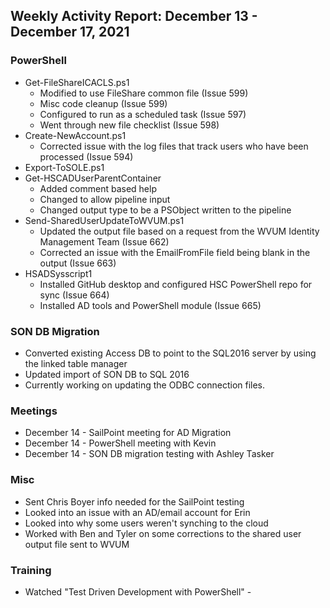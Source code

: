 ## Weekly Activity Report: December 13 - December 17, 2021

### PowerShell
* Get-FileShareICACLS.ps1
  * Modified to use FileShare common file (Issue 599)
  * Misc code cleanup (Issue 599)
  * Configured to run as a scheduled task (Issue 597)
  * Went through new file checklist (Issue 598)
* Create-NewAccount.ps1
  * Corrected issue with the log files that track users who have been processed (Issue 594)
* Export-ToSOLE.ps1
* Get-HSCADUserParentContainer
  * Added comment based help
  * Changed to allow pipeline input
  * Changed output type to be a PSObject written to the pipeline
* Send-SharedUserUpdateToWVUM.ps1
  * Updated the output file based on a request from the WVUM Identity Management Team (Issue 662)
  * Corrected an issue with the EmailFromFile field being blank in the output (Issue 663)
* HSADSysscript1
  * Installed GitHub desktop and configured HSC PowerShell repo for sync (Issue 664)
  * Installed AD tools and PowerShell module (Issue 665)

### SON DB Migration
* Converted existing Access DB to point to the SQL2016 server by using the linked table manager
* Updated import of SON DB to SQL 2016
* Currently working on updating the ODBC connection files.

### Meetings
* December 14 - SailPoint meeting for AD Migration
* December 14 - PowerShell meeting with Kevin
* December 14 - SON DB migration testing with Ashley Tasker

### Misc
* Sent Chris Boyer info needed for the SailPoint testing
* Looked into an issue with an AD/email account for Erin
* Looked into why some users weren't synching to the cloud
* Worked with Ben and Tyler on some corrections to the shared user output file sent to WVUM

### Training
* Watched "Test Driven Development with PowerShell" - 
